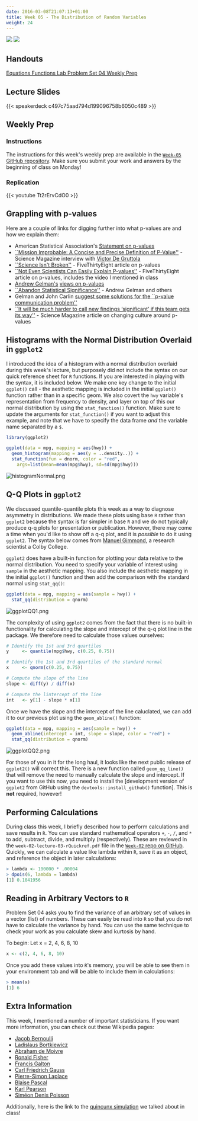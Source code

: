 ```yaml
---
date: 2016-03-08T21:07:13+01:00
title: Week 05 - The Distribution of Random Variables
weight: 24
---
```

![](https://img.shields.io/badge/semester-Fall%2C%202017-blue.svg) ![](https://img.shields.io/badge/release-updated-brightgreen.svg) 

## Handouts

<a class="btn btn-primary btn-outline btn-xs{{end}}" href="https://github.com/slu-soc5050/Week-05/blob/master/Equations/week-05-equations.pdf" target="_blank"> Equations </a>
<a class="btn btn-primary btn-outline btn-xs{{end}}" href="https://github.com/slu-soc5050/Week-05/blob/master/Functions/week-05-rQuickRef.pdf" target="_blank"> Functions </a>
<a class="btn btn-primary btn-outline btn-xs{{end}}" href="https://github.com/slu-soc5050/Week-05/blob/master/Lab/week-05-lab.pdf" target="_blank"> Lab </a>
<a class="btn btn-primary btn-outline btn-xs{{end}}" href="https://github.com/slu-soc5050/Week-05/blob/master/PS-04/ps-04.pdf" target="_blank"> Problem Set 04 </a>
<a class="btn btn-primary btn-outline btn-xs{{end}}" href="https://github.com/slu-soc5050/Week-05/blob/master/WeeklyPrep/week-05-prep.pdf" target="_blank"> Weekly Prep </a>

## Lecture Slides
{{< speakerdeck c497c75aad794d199096758b6050c489 >}}

## Weekly Prep
### Instructions
The instructions for this week's weekly prep are available in the [`Week-05` GitHub repository](https://github.com/slu-soc5050/Week-05/blob/master/WeeklyPrep/week-05-prep.pdf). Make sure you submit your work and answers by the beginning of class on Monday!

### Replication
{{< youtube Tt2rErvCdO0 >}}

## Grappling with p-values
Here are a couple of links for digging further into what p-values are and how we explain them:

* American Statistical Association's [Statement on p-values](http://amstat.tandfonline.com/doi/abs/10.1080/00031305.2016.1154108)
* [``Mission Improbable: A Concise and Precise Definition of P-Value''](http://www.sciencemag.org/news/2009/10/mission-improbable-concise-and-precise-definition-p-value) - Science Magazine interview with [Victor De Gruttola](https://www.hsph.harvard.edu/victor-de-gruttola/)
* [``Science Isn't Broken''](https://fivethirtyeight.com/features/science-isnt-broken/?ex_cid=endlink#part1) - FiveThirtyEight article on p-values
* [``Not Even Scientists Can Easily Explain P-values''](http://fivethirtyeight.com/features/not-even-scientists-can-easily-explain-p-values/) - FiveThirtyEight article on p-values, includes the video I mentioned in class
* [Andrew Gelman's](http://andrewgelman.com/) [views on p-values](http://www.stat.columbia.edu/~gelman/research/published/asa_pvalues.pdf)
* [``Abandon Statistical Significance''](http://www.stat.columbia.edu/~gelman/research/unpublished/abandon.pdf) - Andrew Gelman and others
* Gelman and John Carlin [suggest some solutions for the ``p-value communication problem''](http://www.stat.columbia.edu/~gelman/research/published/jasa_signif_2.pdf)
* [``It will be much harder to call new findings ‘significant’ if this team gets its way''](http://www.sciencemag.org/news/2017/07/it-will-be-much-harder-call-new-findings-significant-if-team-gets-its-way) - Science Magazine article on changing culture around p-values

## Histograms with the Normal Distribution Overlaid in `ggplot2`
I introduced the idea of a histogram with a normal distribution overlaid during this week's lecture, but purposely did not include the syntax on our quick reference sheet for `R` functions. If you are interested in playing with the syntax, it is included below. We make one key change to the initial `ggplot()` call - the aesthetic mapping is included in the initial `ggplot()` function rather than in a specific geom. We also covert the `hwy` variable's representation from frequency to density, and layer on top of this our normal distribution by using the `stat_function()` function. Make sure to update the arguments for `stat_function()` if you want to adjust this example, and note that we have to specify the data frame *and* the variable name separated by a `$`.
```r
library(ggplot2)

ggplot(data = mpg, mapping = aes(hwy)) +
  geom_histogram(mapping = aes(y = ..density..)) +
  stat_function(fun = dnorm, color = "red",
    args=list(mean=mean(mpg$hwy), sd=sd(mpg$hwy)))
```
![histogramNormal.png](https://raw.githubusercontent.com/slu-soc5050/Core-Documents/sources/Week-05/histogramNormal.png)

## Q-Q Plots in `ggplot2`
We discussed quantile-quantile plots this week as a way to diagnose asymmetry in distributions. We made these plots using base `R` rather than `ggplot2` because the syntax is far simpler in base `R` and we do not typically produce q-q plots for presentation or publication. However, there may come a time when you'd like to show off a q-q plot, and it is *possible* to do it using `ggplot2`. The syntax below comes from [Manuel Gimmond](http://mgimond.github.io/ES218/Week06a.html), a research scientist a Colby College.

`ggplot2` does have a built-in function for plotting your data relative to the normal distribution. You need to specify your variable of interest using `sample` in the aesthetic mapping. You also include the aesthetic mapping in the initial `ggplot()` function and then add the comparison with the standard normal using `stat_qq()`:
```r
ggplot(data = mpg, mapping = aes(sample = hwy)) +
  stat_qq(distribution = qnorm)
```
![ggplotQQ1.png](https://raw.githubusercontent.com/slu-soc5050/Core-Documents/sources/Week-05/ggplotQQ1.png)

The complexity of using `ggplot2` comes from the fact that there is no built-in functionality for calculating the slope and intercept of the q-q plot line in the package. We therefore need to calculate those values ourselves:
```r
# Identify the 1st and 3rd quartiles
y     <- quantile(mpg$hwy, c(0.25, 0.75))

# Identify the 1st and 3rd quartiles of the standard normal
x     <- qnorm(c(0.25, 0.75))

# Compute the slope of the line
slope <- diff(y) / diff(x)

# Compute the lintercept of the line
int   <- y[1] - slope * x[1]
```

Once we have the slope and the intercept of the line caluclated, we can add it to our previous plot using the `geom_abline()` function:
```r
ggplot(data = mpg, mapping = aes(sample = hwy)) +
  geom_abline(intercept = int, slope = slope, color = "red") +
  stat_qq(distribution = qnorm)
```
![ggplotQQ2.png](https://raw.githubusercontent.com/slu-soc5050/Core-Documents/sources/Week-05/ggplotQQ2.png)

For those of you in it for the long haul, it looks like the next public release of `ggplot2()` will correct this. There is a new function called `geom_qq_line()` that will remove the need to manually calculate the slope and intercept. If you want to use this now, you need to install the [development version of `ggplot2` from GitHub using the `devtools::install_github()` function]. This is **not** required, however!

## Performing Calculations
During class this week, I briefly described how to perform calculations and save results in `R`. You can use standard mathematical operators `+`, `-`, `/`, and `*` to add, subtract, divide, and multiply (respectively). These are reviewed in the `week-02-lecture-03-rQuickref.pdf` file in the [`Week-02` repo on GitHub](https://github.com/slu-soc5050/Week-02/blob/master/Functions/week-02-lecture-03-rQuickref.pdf). Quickly, we can calculate a value like lambda within `R`, save it as an object, and reference the object in later calculations:

```r
> lambda <- 100000 * .00004
> dpois(6, lambda = lambda)
[1] 0.1041956
```

## Reading in Arbitrary Vectors to `R`
Problem Set 04 asks you to find the variance of an arbitrary set of values in a vector (list) of numbers. These can easily be read into `R` so that you do not have to calculate the variance by hand. You can use the same technique to check your work as you calculate skew and kurtosis by hand.

To begin:
Let x = 2, 4, 6, 8, 10

```r
x <- c(2, 4, 6, 8, 10)
```

Once you add these values into `R`'s memory, you will be able to see them in your environment tab and will be able to include them in calculations:

```r
> mean(x)
[1] 6
```

## Extra Information
This week, I mentioned a number of important statisticians. If you want more information, you can check out these Wikipedia pages:

* [Jacob Bernoulli](https://en.wikipedia.org/wiki/Jacob_Bernoulli)
* [Ladislaus Bortkiewicz](https://en.wikipedia.org/wiki/Ladislaus_Bortkiewicz)
* [Abraham de Moivre](https://en.wikipedia.org/wiki/Abraham_de_Moivre)
* [Ronald Fisher](https://en.wikipedia.org/wiki/Ronald_Fisher)
* [Francis Galton](https://en.wikipedia.org/wiki/Francis_Galton)
* [Carl Friedrich Gauss](https://en.wikipedia.org/wiki/Carl_Friedrich_Gauss)
* [Pierre-Simon Laplace](https://en.wikipedia.org/wiki/Pierre-Simon_Laplace)
* [Blaise Pascal](https://en.wikipedia.org/wiki/Blaise_Pascal)
* [Karl Pearson](https://en.wikipedia.org/wiki/Karl_Pearson)
* [Siméon Denis Poisson](https://en.wikipedia.org/wiki/Siméon_Denis_Poisson)

Additionally, here is the link to the [quincunx simulation](http://goo.gl/qKUTsx) we talked about in class!

